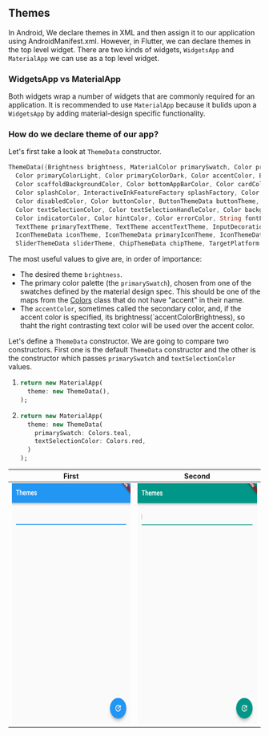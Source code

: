 ## Themes
In Android, We declare themes in XML and then assign it to our application using AndroidManifest.xml. However, in Flutter, we can declare themes in the top level widget. There are two kinds of widgets, `WidgetsApp` and `MaterialApp` we can use as a top level widget.

### WidgetsApp vs MaterialApp
Both widgets wrap a number of widgets that are commonly required for an application. It is recommended to use `MaterialApp` because it bulids upon a `WidgetsApp` by adding material-design specific functionality.

### How do we declare theme of our app?
Let's first take a look at `ThemeData` constructor.

```dart
ThemeData({Brightness brightness, MaterialColor primarySwatch, Color primaryColor, Brightness primaryColorBrightness,
  Color primaryColorLight, Color primaryColorDark, Color accentColor, Brightness accentColorBrightness, Color canvasColor,
  Color scaffoldBackgroundColor, Color bottomAppBarColor, Color cardColor, Color dividerColor, Color highlightColor,
  Color splashColor, InteractiveInkFeatureFactory splashFactory, Color selectedRowColor, Color unselectedWidgetColor,
  Color disabledColor, Color buttonColor, ButtonThemeData buttonTheme, Color secondaryHeaderColor,
  Color textSelectionColor, Color textSelectionHandleColor, Color backgroundColor, Color dialogBackgroundColor,
  Color indicatorColor, Color hintColor, Color errorColor, String fontFamily, TextTheme textTheme,
  TextTheme primaryTextTheme, TextTheme accentTextTheme, InputDecorationTheme inputDecorationTheme,
  IconThemeData iconTheme, IconThemeData primaryIconTheme, IconThemeData accentIconTheme,
  SliderThemeData sliderTheme, ChipThemeData chipTheme, TargetPlatform platform })
```

The most useful values to give are, in order of importance:
- The desired theme `brightness`.
- The primary color palette (the `primarySwatch`), chosen from one of the swatches defined by the material design spec. This should be one of the maps from the [Colors](https://docs.flutter.io/flutter/material/Colors-class.html) class that do not have "accent" in their name.
- The `accentColor`, sometimes called the secondary color, and, if the accent color is specified, its brightness(`accentColorBrightness), so thaht the right contrasting text color will be used over the accent color.

Let's define a `ThemeData` constructor. We are going to compare two constructors. First one is the default `ThemeData` constructor and the other is the constructor which passes `primarySwatch` and `textSelectionColor` values.

1) ```dart
   return new MaterialApp(
     theme: new ThemeData(),
   );   
   ```

2) ```dart
   return new MaterialApp(
     theme: new ThemeData(
       primarySwatch: Colors.teal,
       textSelectionColor: Colors.red,
     )
   );
   ```

| First | Second |
|-------|-------|
|<img src="images/theme-default.png" width="270" height="480">|<img src="images/theme-teal-red.png" width="270" height="480">|

